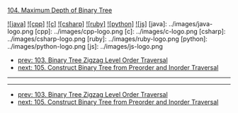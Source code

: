 [104. Maximum Depth of Binary Tree](https://leetcode.com/problems/maximum-depth-of-binary-tree/)

[![java]](../java/104-maximum-depth-of-binary-tree.md)
[![cpp]](../cpp/104-maximum-depth-of-binary-tree.md)
[![c]](../c/104-maximum-depth-of-binary-tree.md)
[![csharp]](../csharp/104-maximum-depth-of-binary-tree.md)
[![ruby]](../ruby/104-maximum-depth-of-binary-tree.md)
[![python]](../python/104-maximum-depth-of-binary-tree.md)
[![js]](../js/104-maximum-depth-of-binary-tree.md)
[java]: ../images/java-logo.png
[cpp]: ../images/cpp-logo.png
[c]: ../images/c-logo.png
[csharp]: ../images/csharp-logo.png
[ruby]: ../images/ruby-logo.png
[python]: ../images/python-logo.png
[js]: ../images/js-logo.png

- [prev: 103. Binary Tree Zigzag Level Order Traversal](103-binary-tree-zigzag-level-order-traversal.md)
- [next: 105. Construct Binary Tree from Preorder and Inorder Traversal](105-construct-binary-tree-from-preorder-and-inorder-traversal.md)

---



---

- [prev: 103. Binary Tree Zigzag Level Order Traversal](103-binary-tree-zigzag-level-order-traversal.md)
- [next: 105. Construct Binary Tree from Preorder and Inorder Traversal](105-construct-binary-tree-from-preorder-and-inorder-traversal.md)
